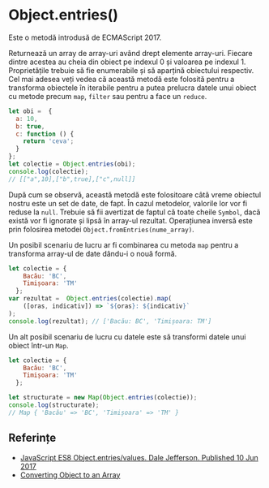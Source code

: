 # Object.entries()

Este o metodă introdusă de ECMAScript 2017.

Returnează un array de array-uri având drept elemente array-uri. Fiecare dintre acestea au cheia din obiect pe indexul 0 și valoarea pe indexul 1. Proprietățile trebuie să fie enumerabile și să aparțină obiectului respectiv. Cel mai adesea veți vedea că această metodă este folosită pentru a transforma obiectele în iterabile pentru a putea prelucra datele unui obiect cu metode precum `map`, `filter` sau pentru a face un `reduce`.

```javascript
let obi =  {
  a: 10,
  b: true,
  c: function () {
    return 'ceva';
  }
};
let colectie = Object.entries(obi);
console.log(colectie);
// [["a",10],["b",true],["c",null]]
```

După cum se observă, această metodă este folositoare câtă vreme obiectul nostru este un set de date, de fapt. În cazul metodelor, valorile lor vor fi reduse la `null`. Trebuie să fii avertizat de faptul că toate cheile `Symbol`, dacă există vor fi ignorate și lipsă în array-ul rezultat. Operațiunea inversă este prin folosirea metodei `Object.fromEntries(nume_array)`.

Un posibil scenariu de lucru ar fi combinarea cu metoda `map` pentru a transforma array-ul de date dându-i o nouă formă.

```javascript
let colectie = {
    Bacău: 'BC',
    Timișoara: 'TM'
  };
var rezultat =  Object.entries(colectie).map(
    ([oras, indicativ]) => `${oras}: ${indicativ}`
);
console.log(rezultat); // ['Bacău: BC', 'Timișoara: TM']
```

Un alt posibil scenariu de lucru cu datele este să transformi datele unui obiect într-un `Map`.

```javascript
let colectie = {
    Bacău: 'BC',
    Timișoara: 'TM'
  };

let structurate = new Map(Object.entries(colectie));
console.log(structurate);
// ​​​​​Map { 'Bacău' => 'BC', 'Timișoara' => 'TM' }​​​​​
```

## Referințe

-   [JavaScript ES8 Object.entries/values. Dale Jefferson. Published 10 Jun 2017](https://www.dalejefferson.com/es8-object-entries-values/)
-   [Converting Object to an Array](https://www.samanthaming.com/tidbits/76-converting-object-to-array/)

